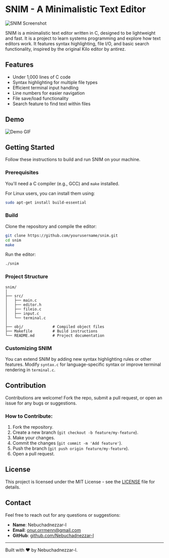 # SNIM - A Minimalistic Text Editor

![SNIM Screenshot](path_to_screenshot.png) <!-- You can add a screenshot of your editor here -->

SNIM is a minimalistic text editor written in C, designed to be lightweight and fast. It is a project to learn systems programming and explore how text editors work. It features syntax highlighting, file I/O, and basic search functionality, inspired by the original Kilo editor by antirez.

## Features

- Under 1,000 lines of C code
- Syntax highlighting for multiple file types
- Efficient terminal input handling
- Line numbers for easier navigation
- File save/load functionality
- Search feature to find text within files

## Demo

![Demo GIF](path_to_demo.gif) <!-- Showcase SNIM's functionality with a GIF -->

## Getting Started

Follow these instructions to build and run SNIM on your machine.

### Prerequisites

You'll need a C compiler (e.g., GCC) and `make` installed.

For Linux users, you can install them using:

```bash
sudo apt-get install build-essential
```

### Build

Clone the repository and compile the editor:

```bash
git clone https://github.com/yourusername/snim.git
cd snim
make
```

Run the editor:

```bash
./snim
```

### Project Structure

```
snim/
│
├── src/
│   ├── main.c
│   ├── editor.h
│   ├── fileio.c
│   ├── input.c
│   └── terminal.c
│
├── obj/             # Compiled object files
├── Makefile         # Build instructions
└── README.md        # Project documentation
```

### Customizing SNIM

You can extend SNIM by adding new syntax highlighting rules or other features. Modify `syntax.c` for language-specific syntax or improve terminal rendering in `terminal.c`.

## Contribution

Contributions are welcome! Fork the repo, submit a pull request, or open an issue for any bugs or suggestions.

### How to Contribute:

1. Fork the repository.
2. Create a new branch (`git checkout -b feature/my-feature`).
3. Make your changes.
4. Commit the changes (`git commit -m 'Add feature'`).
5. Push the branch (`git push origin feature/my-feature`).
6. Open a pull request.

## License

This project is licensed under the MIT License - see the [LICENSE](LICENSE) file for details.

## Contact

Feel free to reach out for any questions or suggestions:

- **Name**: Nebuchadnezzar-I
- **Email**: [onur.orrmenn@gmail.com](mailto:onur.orrmenn@gmail.com)
- **GitHub**: [github.com/Nebuchadnezzar-I](https://github.com/Nebuchadnezzar-I)

---

Built with ❤️ by Nebuchadnezzar-I.

